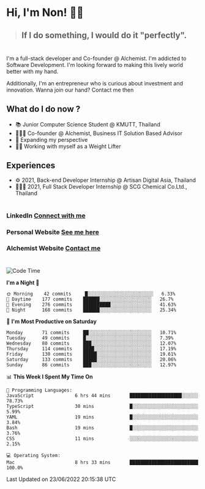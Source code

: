 # Hi, I'm Non! 🖐🏻

> ## If I do something, I would do it "perfectly".

#

I'm a full-stack developer and Co-founder @ Alchemist. I'm addicted to Software Development. I'm looking forward to making this lively world better with my hand.

Additionally, I'm an entrepreneur who is curious about investment and innovation. Wanna join our hand? Contact me then

## What do I do now ?

- 📚 Junior Computer Science Student @ KMUTT, Thailand
- 🧑🏻‍💻 Co-founder @ Alchemist, Business IT Solution Based Advisor
- 🌈 Expanding my perspective
- 🏋🏻 Working with myself as a Weight Lifter

## Experiences

- ⚙️ 2021, Back-end Developer Internship @ Artisan Digital Asia, Thailand
- 🧑🏻‍💻 2021, Full Stack Developer Internship @ SCG Chemical Co.Ltd., Thailand

#

### LinkedIn [Connect with me](https://www.linkedin.com/in/non-nontra/)

### Personal Website [See me here](https://nonnontra.com/)

### Alchemist Website [Contact me](https://alchemist-softwarehouse.co/)

#

<!--START_SECTION:waka-->
![Code Time](http://img.shields.io/badge/Code%20Time-1%2C819%20hrs%2027%20mins-blue)

**I'm a Night 🦉** 

```text
🌞 Morning    42 commits     █░░░░░░░░░░░░░░░░░░░░░░░░   6.33% 
🌆 Daytime    177 commits    ██████░░░░░░░░░░░░░░░░░░░   26.7% 
🌃 Evening    276 commits    ██████████░░░░░░░░░░░░░░░   41.63% 
🌙 Night      168 commits    ██████░░░░░░░░░░░░░░░░░░░   25.34%

```
📅 **I'm Most Productive on Saturday** 

```text
Monday       71 commits     ██░░░░░░░░░░░░░░░░░░░░░░░   10.71% 
Tuesday      49 commits     █░░░░░░░░░░░░░░░░░░░░░░░░   7.39% 
Wednesday    80 commits     ███░░░░░░░░░░░░░░░░░░░░░░   12.07% 
Thursday     114 commits    ████░░░░░░░░░░░░░░░░░░░░░   17.19% 
Friday       130 commits    █████░░░░░░░░░░░░░░░░░░░░   19.61% 
Saturday     133 commits    █████░░░░░░░░░░░░░░░░░░░░   20.06% 
Sunday       86 commits     ███░░░░░░░░░░░░░░░░░░░░░░   12.97%

```


📊 **This Week I Spent My Time On** 

```text
💬 Programming Languages: 
JavaScript               6 hrs 44 mins       ███████████████████░░░░░░   78.73% 
TypeScript               30 mins             █░░░░░░░░░░░░░░░░░░░░░░░░   5.99% 
YAML                     19 mins             █░░░░░░░░░░░░░░░░░░░░░░░░   3.84% 
Bash                     19 mins             █░░░░░░░░░░░░░░░░░░░░░░░░   3.76% 
CSS                      11 mins             ░░░░░░░░░░░░░░░░░░░░░░░░░   2.15%

💻 Operating System: 
Mac                      8 hrs 33 mins       █████████████████████████   100.0%

```


 Last Updated on 23/06/2022 20:15:38 UTC
<!--END_SECTION:waka-->
